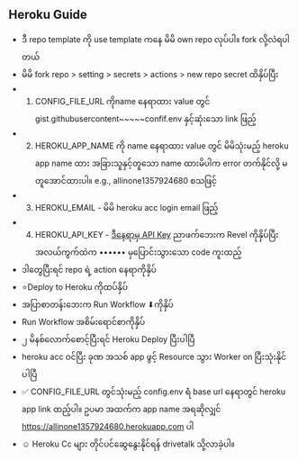 ## Heroku Guide

- ဒီ repo template ကို use template ကနေ မိမိ own repo လုပ်ပါ။ fork လို့လဲရပါတယ်
- မိမိ fork repo > setting > secrets > actions > new repo secret ထိနှိပ်ပြီး 
- 1. CONFIG_FILE_URL ကိုname နေရာထား value တွင် gist.githubusercontent~~~~~confif.env နှင့်ဆုံးသော link ဖြည့်
- 2. HEROKU_APP_NAME ကို name နေရာထား value တွင် မိမိသုံးမည့် heroku app name ထား အခြားသူနှင့်တူသော name ထားမိပါက error တက်နိုင်လို့ မတူအောင်ထားပါ။ e.g., allinone1357924680 စသဖြင့်
- 3. HEROKU_EMAIL - မိမိ heroku acc login email ဖြည့်
- 4. HEROKU_API_KEY - [ဒီနေရာမှ API Key](https://dashboard.heroku.com/account) ညာဖက်ဘေးက Revel ကိုနှိပ်ပြီး အလယ်ကွက်ထဲက •••••• မှပြောင်းသွားသော code ကူးထည့်
- ဒါတွေပြီးရင် repo ရဲ့ action နေရာကိုနှိပ်
- ⭐Deploy to Heroku ကိုထပ်နှိပ်
- အပြာစာတန်းဘေးက Run Workflow ⬇ကိုနှိပ်
- Run Workflow အစိမ်းရောင်စာကိုနှိပ်
- ၂ မိနစ်လောက်စောင့်ပြီးရင် Heroku Deploy ပြီးပါပြီ
- heroku acc ဝင်ပြီး ခုဏ အသစ် app ဖွင့် Resource သွား Worker on ပြီးသုံးနိုင်ပါပြီ
- ✅ CONFIG_FILE_URL တွင်သုံးမည့် config.env ရဲံ base url နေရာတွင် heroku app link ထည့်ပါ။ ဥပမာ အထက်က app name အရဆိုလျှင် https://allinone1357924680.herokuapp.com ပါ
- ☺ Heroku Cc များ တိုင်ပင်ဆွေနွေးနိုင်ရန် drivetalk သို့လာခဲ့ပါ။
